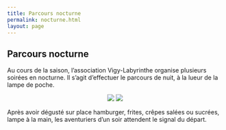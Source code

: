 ```yaml
---
title: Parcours nocturne
permalink: nocturne.html
layout: page
---
```


## Parcours nocturne


Au cours de la saison, l’association Vigy-Labyrinthe organise plusieurs soirées en nocturne. Il s’agit d’effectuer le parcours de nuit, à la lueur de la lampe de poche.
 
 <center>
<img style="display:inline-block;" src="{{ site.baseurl }}public/img/nocturne.jpg">
<img style="display:inline-block;" src="{{ site.baseurl }}public/img/evelyne.jpg">
</center>

Après avoir dégusté sur place hamburger, frites, crêpes salées ou sucrées, lampe à la main, les aventuriers d’un soir attendent le signal du départ.



